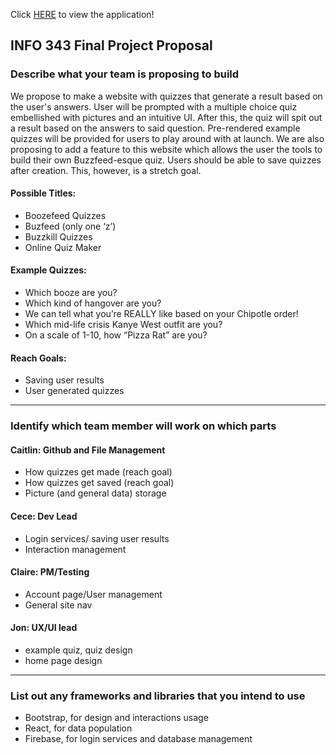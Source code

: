 Click [HERE](http://bit.ly/boozefeed) to view the application!

## INFO 343 Final Project Proposal

### Describe what your team is proposing to build

We propose to make a website with quizzes that generate a result based on the user's answers. User will be prompted with a multiple choice quiz embellished with pictures and an intuitive UI. After this, the quiz will spit out a result based on the answers to said question. Pre-rendered example quizzes will be provided for users to play around with at launch. We are also proposing to add a feature to this website which allows the user the tools to build their own Buzzfeed-esque quiz. Users should be able to save quizzes after creation. This, however, is a stretch goal. 

#### Possible Titles:
- Boozefeed Quizzes
- Buzfeed (only one ‘z’)
- Buzzkill Quizzes
- Online Quiz Maker 

#### Example Quizzes:
- Which booze are you?
- Which kind of hangover are you?
- We can tell what you’re REALLY like based on your Chipotle order!
- Which mid-life crisis Kanye West outfit are you?
- On a scale of 1-10, how “Pizza Rat” are you?

#### Reach Goals:
- Saving user results
- User generated quizzes

---

### Identify which team member will work on which parts

#### Caitlin: Github and File Management
- How quizzes get made (reach goal)
- How quizzes get saved (reach goal)
- Picture (and general data) storage

#### Cece: Dev Lead
- Login services/ saving user results
- Interaction management

#### Claire: PM/Testing
- Account page/User management
- General site nav

#### Jon: UX/UI lead
- example quiz, quiz design
- home page design

---

### List out any frameworks and libraries that you intend to use
- Bootstrap, for design and interactions usage
- React, for data population 
- Firebase, for login services and database management
